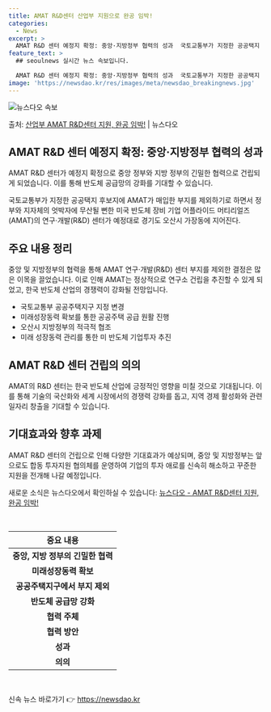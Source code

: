 ```yaml
---
title: AMAT R&D센터 산업부 지원으로 완공 임박!
categories:
  - News
excerpt: >
  AMAT R&D 센터 예정지 확정: 중앙·지방정부 협력의 성과  국토교통부가 지정한 공공택지 후보지에 AMA…
feature_text: >
  ## seoulnews 실시간 뉴스 속보입니다.

  AMAT R&D 센터 예정지 확정: 중앙·지방정부 협력의 성과  국토교통부가 지정한 공공택지 후보지에 AMA…
image: 'https://newsdao.kr/res/images/meta/newsdao_breakingnews.jpg'
---
```


![뉴스다오 속보](https://newsdao.kr/res/images/meta/newsdao_breakingnews.jpg)

<p>출처: <a href="https://newsdao.kr/4545" rel="dofollow">산업부 AMAT R&D센터 지원, 완공 임박!</a> | 뉴스다오</p>

<h2 data-ke-size="size26">AMAT R&D 센터 예정지 확정: 중앙·지방정부 협력의 성과</h2>
AMAT R&D 센터가 예정지 확정으로 중앙 정부와 지방 정부의 긴밀한 협력으로 건립되게 되었습니다. 이를 통해 반도체 공급망의 강화를 기대할 수 있습니다.

<p data-ke-size="size16">국토교통부가 지정한 공공택지 후보지에 AMAT가 매입한 부지를 제외하기로 하면서 정부와 지자체의 엇박자에 무산될 뻔한 미국 반도체 장비 기업 어플라이드 머티리얼즈(AMAT)의 연구·개발(R&D) 센터가 예정대로 경기도 오산시 가장동에 지어진다.</p>

<h2 data-ke-size="size26">주요 내용 정리</h2>
중앙 및 지방정부의 협력을 통해 AMAT 연구·개발(R&D) 센터 부지를 제외한 결정은 많은 이목을 끌었습니다. 이로 인해 AMAT는 정상적으로 연구소 건립을 추진할 수 있게 되었고, 한국 반도체 산업의 경쟁력이 강화될 전망입니다.

<ul>
    <li>국토교통부 공공주택지구 지정 변경</li>
    <li>미래성장동력 확보를 통한 공공주택 공급 원활 진행</li>
    <li>오산시 지방정부의 적극적 협조</li>
    <li>미래 성장동력 관리를 통한 미 반도체 기업투자 추진</li>
</ul>

<h2 data-ke-size="size26">AMAT R&D 센터 건립의 의의</h2>
AMAT의 R&D 센터는 한국 반도체 산업에 긍정적인 영향을 미칠 것으로 기대됩니다. 이를 통해 기술의 국산화와 세계 시장에서의 경쟁력 강화를 돕고, 지역 경제 활성화와 관련 일자리 창출을 기대할 수 있습니다.

<h2 data-ke-size="size26">기대효과와 향후 과제</h2>
AMAT R&D 센터의 건립으로 인해 다양한 기대효과가 예상되며, 중앙 및 지방정부는 앞으로도 합동 투자지원 협의체를 운영하여 기업의 투자 애로를 신속히 해소하고 꾸준한 지원을 전개해 나갈 예정입니다.

새로운 소식은 뉴스다오에서 확인하실 수 있습니다: <a href="https://newsdao.kr/4545">뉴스다오 - AMAT R&D센터 지원, 완공 임박!</a>

<p data-ke-size="size16">&nbsp;</p>

<table>
    <thead>
        <tr>
            <th style="text-align: center;">중요 내용</th>
        </tr>
    </thead>
    <tbody>
        <tr>
            <td style="text-align: center; height: 17px;"><b>중앙, 지방 정부의 긴밀한 협력</b></td>
        </tr>
        <tr>
            <td style="text-align: center; height: 17px;"><b>미래성장동력 확보</b></td>
        </tr>
        <tr>
            <td style="text-align: center; height: 17px;"><b>공공주택지구에서 부지 제외</b></td>
        </tr>
        <tr>
            <td style="text-align: center; height: 17px;"><b>반도체 공급망 강화</b></td>
        </tr>
        <tr>
            <td style="text-align: center; height: 17px;"><b>협력 주체</b></td>
        </tr>
        <tr>
            <td style="text-align: center; height: 17px;"><b>협력 방안</b></td>
        </tr>
        <tr>
            <td style="text-align: center; height: 17px;"><b>성과</b></td>
        </tr>
        <tr>
            <td style="text-align: center; height: 17px;"><b>의의</b></td>
        </tr>
    </tbody>
</table>
<p data-ke-size="size16">&nbsp;</p> 

신속 뉴스 바로가기 👉 <a href="https://newsdao.kr" rel="dofollow">https://newsdao.kr</a>


